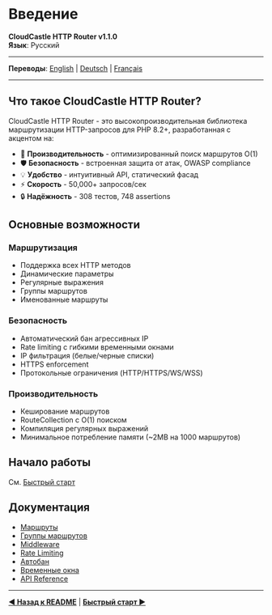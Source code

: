 # Введение

**CloudCastle HTTP Router v1.1.0**  
**Язык**: Русский

---

**Переводы**: [English](../../en/documentation/introduction.md) | [Deutsch](../../de/documentation/introduction.md) | [Français](../../fr/documentation/introduction.md)

---

## Что такое CloudCastle HTTP Router?

CloudCastle HTTP Router - это высокопроизводительная библиотека маршрутизации HTTP-запросов для PHP 8.2+, разработанная с акцентом на:

- 🚀 **Производительность** - оптимизированный поиск маршрутов O(1)
- 🛡️ **Безопасность** - встроенная защита от атак, OWASP compliance
- 💡 **Удобство** - интуитивный API, статический фасад
- ⚡ **Скорость** - 50,000+ запросов/сек
- 🔒 **Надёжность** - 308 тестов, 748 assertions

## Основные возможности

### Маршрутизация
- Поддержка всех HTTP методов
- Динамические параметры
- Регулярные выражения
- Группы маршрутов
- Именованные маршруты

### Безопасность
- Автоматический бан агрессивных IP
- Rate limiting с гибкими временными окнами
- IP фильтрация (белые/черные списки)
- HTTPS enforcement
- Протокольные ограничения (HTTP/HTTPS/WS/WSS)

### Производительность
- Кеширование маршрутов
- RouteCollection с O(1) поиском
- Компиляция регулярных выражений
- Минимальное потребление памяти (~2MB на 1000 маршрутов)

## Начало работы

См. [Быстрый старт](quickstart.md)

## Документация

- [Маршруты](routes.md)
- [Группы маршрутов](route-groups.md)
- [Middleware](middleware.md)
- [Rate Limiting](rate-limiting.md)
- [Автобан](auto-ban.md)
- [Временные окна](time-units.md)
- [API Reference](api-reference.md)

---

**[◀ Назад к README](../README.md)** | **[Быстрый старт ▶](quickstart.md)**

